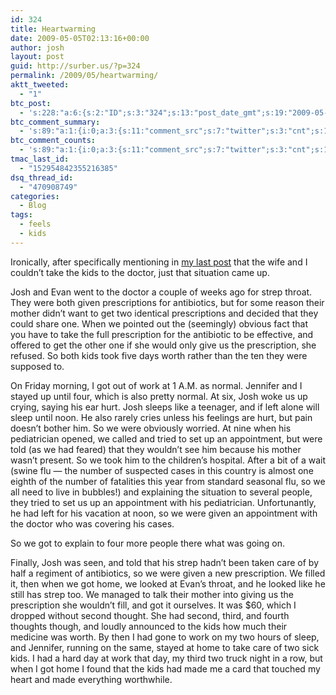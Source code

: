 ```yaml
---
id: 324
title: Heartwarming
date: 2009-05-05T02:13:16+00:00
author: josh
layout: post
guid: http://surber.us/?p=324
permalink: /2009/05/heartwarming/
aktt_tweeted:
  - "1"
btc_post:
  - 's:228:"a:6:{s:2:"ID";s:3:"324";s:13:"post_date_gmt";s:19:"2009-05-05 08:13:16";s:23:"initial_import_date_gmt";s:19:"2009-05-05 08:17:43";s:20:"last_import_date_gmt";s:19:"2009-06-04 07:25:37";s:4:"hits";s:1:"1";s:6:"misses";s:3:"908";}";'
btc_comment_summary:
  - 's:89:"a:1:{i:0;a:3:{s:11:"comment_src";s:7:"twitter";s:3:"cnt";s:1:"1";s:7:"enabled";s:1:"0";}}";'
btc_comment_counts:
  - 's:89:"a:1:{i:0;a:3:{s:11:"comment_src";s:7:"twitter";s:3:"cnt";s:1:"1";s:7:"enabled";s:1:"1";}}";'
tmac_last_id:
  - "152954842355216385"
dsq_thread_id:
  - "470908749"
categories:
  - Blog
tags:
  - feels
  - kids
---
```

Ironically, after specifically mentioning in [my last post](http://surber.us/2009/04/29/kids/) that the wife and I couldn&#8217;t take the kids to the doctor, just that situation came up.

Josh and Evan went to the doctor a couple of weeks ago for strep throat. They were both given prescriptions for antibiotics, but for some reason their mother didn&#8217;t want to get two identical prescriptions and decided that they could share one. When we pointed out the (seemingly) obvious fact that you have to take the full prescription for the antibiotic to be effective, and offered to get the other one if she would only give us the prescription, she refused. So both kids took five days worth rather than the ten they were supposed to.

On Friday morning, I got out of work at 1 A.M. as normal. Jennifer and I stayed up until four, which is also pretty normal. At six, Josh woke us up crying, saying his ear hurt. Josh sleeps like a teenager, and if left alone will sleep until noon. He also rarely cries unless his feelings are hurt, but pain doesn&#8217;t bother him. So we were obviously worried. At nine when his pediatrician opened, we called and tried to set up an appointment, but were told (as we had feared) that they wouldn&#8217;t see him because his mother wasn&#8217;t present. So we took him to the children&#8217;s hospital. After a bit of a wait (swine flu &#8212; the number of suspected cases in this country is almost one eighth of the number of fatalities this year from standard seasonal flu, so we all need to live in bubbles!) and explaining the situation to several people, they tried to set us up an appointment with his pediatrician. Unfortunantly, he had left for his vacation at noon, so we were given an appointment with the doctor who was covering his cases.<!--more-->

So we got to explain to four more people there what was going on.

Finally, Josh was seen, and told that his strep hadn&#8217;t been taken care of by half a regiment of antibiotics, so we were given a new prescription. We filled it, then when we got home, we looked at Evan&#8217;s throat, and he looked like he still has strep too. We managed to talk their mother into giving us the prescription she wouldn&#8217;t fill, and got it ourselves. It was $60, which I dropped without second thought. She had second, third, and fourth thoughts though, and loudly announced to the kids how much their medicine was worth. By then I had gone to work on my two hours of sleep, and Jennifer, running on the same, stayed at home to take care of two sick kids. I had a hard day at work that day, my third two truck night in a row, but when I got home I found that the kids had made me a card that touched my heart and made everything worthwhile.

&nbsp;